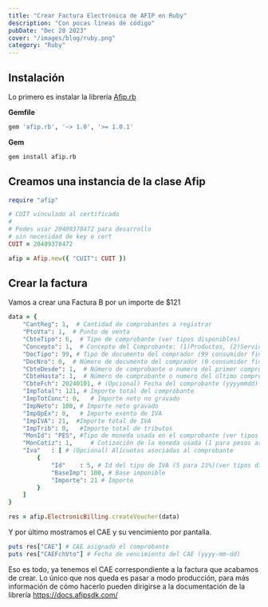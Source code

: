 ```yaml
---
title: "Crear Factura Electrónica de AFIP en Ruby"
description: "Con pocas líneas de código"
pubDate: "Dec 28 2023"
cover: "/images/blog/ruby.png"
category: "Ruby"
---
```


## Instalación

Lo primero es instalar la librería [Afip.rb](https://github.com/AfipSDK/afip.rb)

**Gemfile**

```ruby
gem 'afip.rb', '~> 1.0', '>= 1.0.1'
```

**Gem**

```bash
gem install afip.rb
```

## Creamos una instancia de la clase Afip

```ruby
require "afip"

# CUIT vinculado al certificado
#
# Podes usar 20409378472 para desarrollo
# sin necesidad de key o cert
CUIT = 20409378472

afip = Afip.new({ "CUIT": CUIT })
```

## Crear la factura

Vamos a crear una Factura B por un importe de $121

```ruby
data = {
	"CantReg": 1,  # Cantidad de comprobantes a registrar
	"PtoVta": 1,  # Punto de venta
	"CbteTipo": 6,  # Tipo de comprobante (ver tipos disponibles) 
	"Concepto": 1,  # Concepto del Comprobante: (1)Productos, (2)Servicios, (3)Productos y Servicios
	"DocTipo": 99, # Tipo de documento del comprador (99 consumidor final, ver tipos disponibles)
	"DocNro": 0,  # Número de documento del comprador (0 consumidor final)
	"CbteDesde": 1,  # Número de comprobante o numero del primer comprobante en caso de ser mas de uno
	"CbteHasta": 1,  # Número de comprobante o numero del último comprobante en caso de ser mas de uno
	"CbteFch": 20240101, # (Opcional) Fecha del comprobante (yyyymmdd) o fecha actual si es nulo
	"ImpTotal": 121, # Importe total del comprobante
	"ImpTotConc": 0,   # Importe neto no gravado
	"ImpNeto": 100, # Importe neto gravado
	"ImpOpEx": 0,   # Importe exento de IVA
	"ImpIVA": 21,  #Importe total de IVA
	"ImpTrib": 0,   #Importe total de tributos
	"MonId": "PES", #Tipo de moneda usada en el comprobante (ver tipos disponibles)("PES" para pesos argentinos) 
	"MonCotiz": 1,     # Cotización de la moneda usada (1 para pesos argentinos)  
	"Iva"	: [ # (Opcional) Alícuotas asociadas al comprobante
		{
			"Id"	: 5, # Id del tipo de IVA (5 para 21%)(ver tipos disponibles) 
			"BaseImp": 100, # Base imponible
			"Importe": 21 # Importe 
		}
	]
}

res = afip.ElectronicBilling.createVoucher(data)
```


Y por último mostramos el CAE y su vencimiento por pantalla.

```ruby
puts res["CAE"] # CAE asignado el comprobante
puts res["CAEFchVto"] # Fecha de vencimiento del CAE (yyyy-mm-dd)
```

Eso es todo, ya tenemos el CAE correspondiente a la factura que acabamos de crear. Lo único que nos queda es pasar a modo producción, para más información de cómo hacerlo pueden dirigirse a la documentación de la librería https://docs.afipsdk.com/